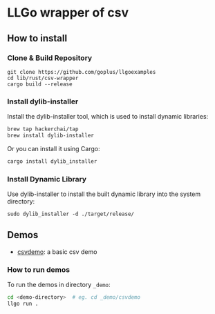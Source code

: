 # LLGo wrapper of csv

## How to install

### Clone & Build Repository

```
git clone https://github.com/goplus/llgoexamples
cd lib/rust/csv-wrapper
cargo build --release
```

### Install dylib-installer

Install the dylib-installer tool, which is used to install dynamic libraries:

```bash
brew tap hackerchai/tap
brew install dylib-installer
```

Or you can install it using Cargo:

```bash 
cargo install dylib_installer
```

### Install Dynamic Library

Use dylib-installer to install the built dynamic library into the system directory:

```
sudo dylib_installer -d ./target/release/
```

## Demos

- [csvdemo](_demo/csvdemo/csv.go): a basic csv demo

### How to run demos

To run the demos in directory `_demo`:

```sh
cd <demo-directory>  # eg. cd _demo/csvdemo
llgo run .
```
